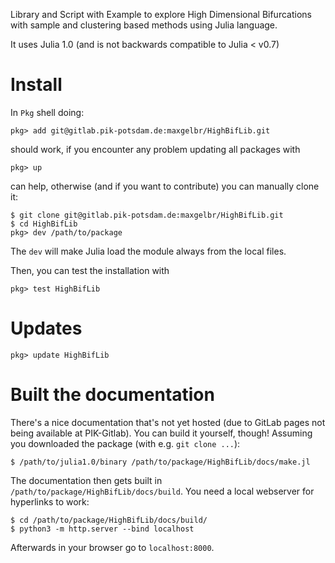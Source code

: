 Library and Script with Example to explore High Dimensional Bifurcations with sample and clustering based methods using Julia language.

It uses Julia 1.0 (and is not backwards compatible to Julia < v0.7)

# Install

In `Pkg` shell doing:
```
pkg> add git@gitlab.pik-potsdam.de:maxgelbr/HighBifLib.git
```
should work, if you encounter any problem updating all packages with
```
pkg> up
```
can help, otherwise (and if you want to contribute) you can manually clone it:
```
$ git clone git@gitlab.pik-potsdam.de:maxgelbr/HighBifLib.git
$ cd HighBifLib
pkg> dev /path/to/package
```
The `dev` will make Julia load the module always from the local files.

Then, you can test the installation with
```
pkg> test HighBifLib
```

# Updates

```
pkg> update HighBifLib
```

# Built the documentation

There's a nice documentation that's not yet hosted (due to GitLab pages not being available at PIK-Gitlab). You can build it yourself, though! Assuming you downloaded the package (with e.g. `git clone ...`):

```
$ /path/to/julia1.0/binary /path/to/package/HighBifLib/docs/make.jl
```
The documentation then gets built in `/path/to/package/HighBifLib/docs/build`. You need a local webserver for hyperlinks to work:
```
$ cd /path/to/package/HighBifLib/docs/build/
$ python3 -m http.server --bind localhost
```
Afterwards in your browser go to `localhost:8000`.
